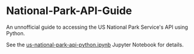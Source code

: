 # National-Park-API-Guide
An unnofficial guide to accessing the US National Park Service's API using Python.

See the [us-national-park-api-python.ipynb](us-national-park-api-python.ipynb) Jupyter Notebook for details.
